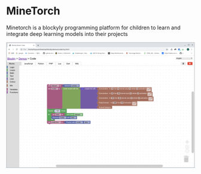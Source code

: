 # MineTorch
Minetorch is a blockyly programming platform for children to learn and integrate deep learning models into their projects

![alt text](https://raw.githubusercontent.com/buoyancy99/MineTorch/master/demo.png?token=AD5WIW2MYZB3ILSEN4FTQ3K5K4GQ6)
